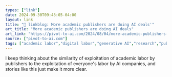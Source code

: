 ```yaml
---
types: ["link"]
date: 2024-09-30T09:43:05-04:00
layout: link
title: "🔗 linkblog: More academic publishers are doing AI deals'"
art_title: "More academic publishers are doing AI deals"
art_link: "https://pivot-to-ai.com/2024/08/04/more-academic-publishers-are-doing-ai-deals/"
source: ["pivot-to-ai.com"]
tags: ["academic labor","digital labor","generative AI","research","publishing"]
---
```

I keep thinking about the similarity of exploitation of academic labor by publishers to the exploitation of everyone's labor by AI companies, and stories like this just make it more clear. 
